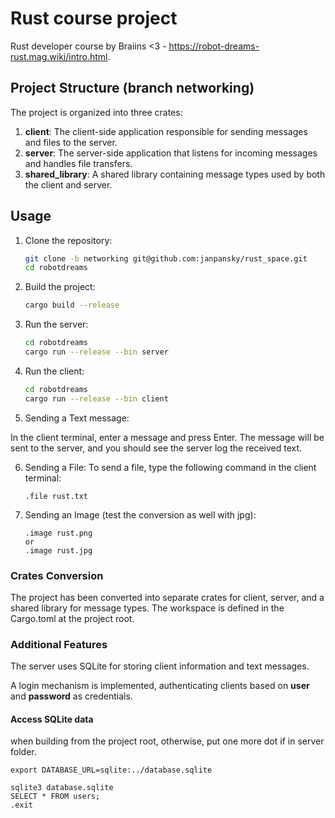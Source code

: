 # Rust course project

Rust developer course by Braiins <3 - https://robot-dreams-rust.mag.wiki/intro.html.

## Project Structure (branch networking)

The project is organized into three crates:

1. **client**: The client-side application responsible for sending messages and files to the server.
2. **server**: The server-side application that listens for incoming messages and handles file transfers.
3. **shared_library**: A shared library containing message types used by both the client and server.

## Usage

1. Clone the repository:
   ```bash
   git clone -b networking git@github.com:janpansky/rust_space.git
   cd robotdreams
2. Build the project:
    ```bash
   cargo build --release
3. Run the server:
   ```bash
   cd robotdreams
   cargo run --release --bin server
4. Run the client:
   ```bash
   cd robotdreams
   cargo run --release --bin client
5. Sending a Text message:

In the client terminal, enter a message and press Enter. The message will be sent to the server, and you should see the server log the received text.

6. Sending a File:
To send a file, type the following command in the client terminal:
   ```
   .file rust.txt

7. Sending an Image (test the conversion as well with jpg):
   ```
   .image rust.png
   or
   .image rust.jpg
   
### Crates Conversion
The project has been converted into separate crates for client, server, and a shared library for message types. The workspace is defined in the Cargo.toml at the project root.

### Additional Features
The server uses SQLite for storing client information and text messages.

A login mechanism is implemented, authenticating clients based on **user** and **password** as credentials.

#### Access SQLite data

when building from the project root, otherwise, put one more dot if in server folder.
```
export DATABASE_URL=sqlite:../database.sqlite
```
```
sqlite3 database.sqlite
SELECT * FROM users;
.exit